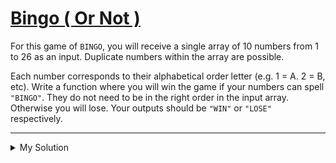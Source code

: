 # [Bingo ( Or Not )](https://www.codewars.com/kata/5a1ee4dfffe75f0fcb000145)

For this game of `BINGO`, you will receive a single array of 10 numbers from 1 to 26 as an input. Duplicate numbers within the array are possible.

Each number corresponds to their alphabetical order letter (e.g. 1 = A. 2 = B, etc). Write a function where you will win the game if your numbers can spell `"BINGO"`. They do not need to be in the right order in the input array. Otherwise you will lose. Your outputs should be `"WIN"` or `"LOSE"` respectively.

---

<details><summary>My Solution</summary>

```js
function bingo(a) {
  const bingoArr = [2, 7, 9, 14, 15]
  return bingoArr.every(v => a.includes(v)) ? 'WIN' : 'LOSE'
}
```

</details>
